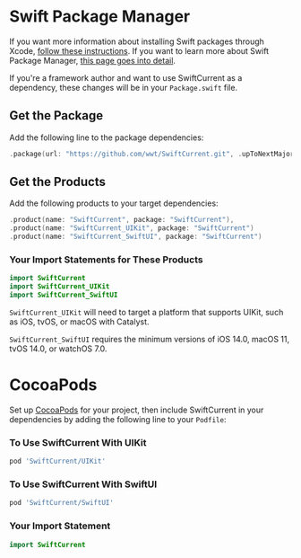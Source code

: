 # Swift Package Manager

If you want more information about installing Swift packages through Xcode, [follow these instructions](https://developer.apple.com/documentation/swift_packages/adding_package_dependencies_to_your_app). If you want to learn more about Swift Package Manager, [this page goes into detail](https://swift.org/package-manager/).

If you're a framework author and want to use SwiftCurrent as a dependency, these changes will be in your `Package.swift` file.

## Get the Package

Add the following line to the package dependencies:

```swift
.package(url: "https://github.com/wwt/SwiftCurrent.git", .upToNextMajor(from: "5.1.0")),
```

## Get the Products

Add the following products to your target dependencies:

```swift
.product(name: "SwiftCurrent", package: "SwiftCurrent"),
.product(name: "SwiftCurrent_UIKit", package: "SwiftCurrent")
.product(name: "SwiftCurrent_SwiftUI", package: "SwiftCurrent")
```

### Your Import Statements for These Products

```swift
import SwiftCurrent
import SwiftCurrent_UIKit
import SwiftCurrent_SwiftUI
```

`SwiftCurrent_UIKit` will need to target a platform that supports UIKit, such as iOS, tvOS, or macOS with Catalyst.

`SwiftCurrent_SwiftUI` requires the minimum versions of iOS 14.0, macOS 11, tvOS 14.0, or watchOS 7.0.

# CocoaPods

Set up [CocoaPods](https://cocoapods.org/) for your project, then include SwiftCurrent in your dependencies by adding the following line to your `Podfile`:

### To Use SwiftCurrent With UIKit

```ruby
pod 'SwiftCurrent/UIKit'
```

### To Use SwiftCurrent With SwiftUI
```ruby
pod 'SwiftCurrent/SwiftUI'
```

### Your Import Statement

```swift
import SwiftCurrent
```

